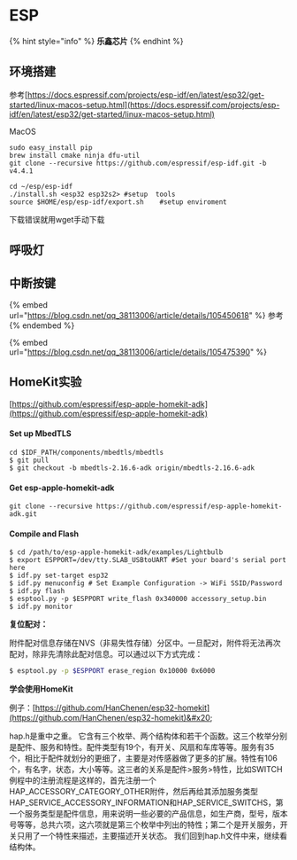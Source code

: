 # ESP

{% hint style="info" %}
**乐鑫芯片**
{% endhint %}

## 环境搭建

参考[https://docs.espressif.com/projects/esp-idf/en/latest/esp32/get-started/linux-macos-setup.html](https://docs.espressif.com/projects/esp-idf/en/latest/esp32/get-started/linux-macos-setup.html)



MacOS

```
sudo easy_install pip
brew install cmake ninja dfu-util
git clone --recursive https://github.com/espressif/esp-idf.git -b v4.4.1

cd ~/esp/esp-idf
./install.sh <esp32 esp32s2> #setup  tools
source $HOME/esp/esp-idf/export.sh    #setup enviroment 
```

下载错误就用wget手动下载&#x20;

## 呼吸灯



## 中断按键

{% embed url="https://blog.csdn.net/qq_38113006/article/details/105450618" %}
参考
{% endembed %}

{% embed url="https://blog.csdn.net/qq_38113006/article/details/105475390" %}

## HomeKit实验

[https://github.com/espressif/esp-apple-homekit-adk](https://github.com/espressif/esp-apple-homekit-adk)

#### Set up MbedTLS

```
cd $IDF_PATH/components/mbedtls/mbedtls
$ git pull
$ git checkout -b mbedtls-2.16.6-adk origin/mbedtls-2.16.6-adk
```

#### Get esp-apple-homekit-adk

```
git clone --recursive https://github.com/espressif/esp-apple-homekit-adk.git
```

#### Compile and Flash

```
$ cd /path/to/esp-apple-homekit-adk/examples/Lightbulb
$ export ESPPORT=/dev/tty.SLAB_USBtoUART #Set your board's serial port here
$ idf.py set-target esp32
$ idf.py menuconfig # Set Example Configuration -> WiFi SSID/Password
$ idf.py flash
$ esptool.py -p $ESPPORT write_flash 0x340000 accessory_setup.bin
$ idf.py monitor
```

**复位配对：**

附件配对信息存储在NVS（非易失性存储）分区中。一旦配对，附件将无法再次配对，除非先清除此配对信息。可以通过以下方式完成：

```bash
$ esptool.py -p $ESPPORT erase_region 0x10000 0x6000
```

**学会使用HomeKit**

例子：[https://github.com/HanChenen/esp32-homekit](https://github.com/HanChenen/esp32-homekit)&#x20;

hap.h是重中之重。 它含有三个枚举、两个结构体和若干个函数。这三个枚举分别是配件、服务和特性。配件类型有19个，有开关、风扇和车库等等。服务有35个，相比于配件就划分的更细了，主要是对传感器做了更多的扩展。特性有106个，有名字，状态，大小等等。这三者的关系是配件>服务>特性，比如SWITCH例程中的注册流程是这样的，首先注册一个HAP\_ACCESSORY\_CATEGORY\_OTHER附件，然后再给其添加服务类型HAP\_SERVICE\_ACCESSORY\_INFORMATION和HAP\_SERVICE\_SWITCHS，第一个服务类型是配件信息，用来说明一些必要的产品信息，如生产商，型号，版本号等等，总共六项，这六项就是第三个枚举中列出的特性；第二个是开关服务，开关只用了一个特性来描述，主要描述开关状态。 我们回到hap.h文件中来，继续看结构体。&#x20;

